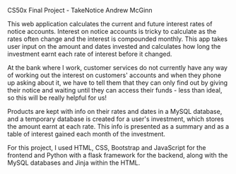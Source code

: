CS50x Final Project - TakeNotice
Andrew McGinn

This web application calculates the current and future interest rates of notice accounts.
Interest on notice accounts is tricky to calculate as the rates often change and the interest is compounded monthly.
This app takes user input on the amount and dates invested and calculates how long the investment earnt each rate of
interest before it changed.

At the bank where I work, customer services do not currently have any way of working out the interest on customers' accounts and
when they phone up asking about it, we have to tell them that they can only find out by giving their notice and waiting until they
can access their funds - less than ideal, so this will be really helpful for us!

Products are kept with info on their rates and dates in a MySQL database, and a temporary database is created for a user's
investment, which stores the amount earnt at each rate. This info is presented as a summary and as a table of interest gained each
month of the investment.

For this project, I used HTML, CSS, Bootstrap and JavaScript for the frontend and Python with a flask framework for the backend,
along with the MySQL databases and Jinja within the HTML.